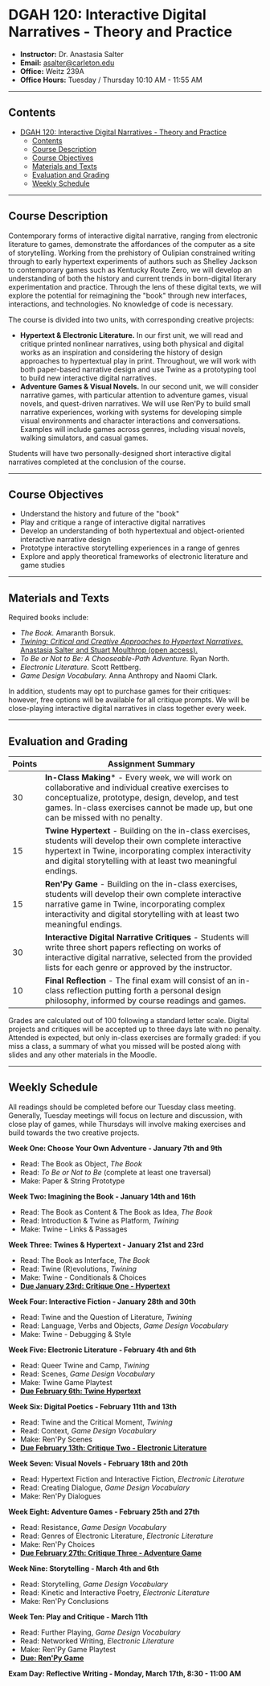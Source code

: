 # DGAH 120: Interactive Digital Narratives - Theory and Practice

- **Instructor:** Dr. Anastasia Salter
- **Email:** asalter@carleton.edu
- **Office:** Weitz 239A
- **Office Hours:** Tuesday / Thursday 10:10 AM - 11:55 AM

---

## Contents

- [DGAH 120: Interactive Digital Narratives - Theory and Practice](#dgah-120-interactive-digital-narratives---theory-and-practice)
  - [Contents](#contents)
  - [Course Description](#course-description)
  - [Course Objectives](#course-objectives)
  - [Materials and Texts](#materials-and-texts)
  - [Evaluation and Grading](#evaluation-and-grading)
  - [Weekly Schedule](#weekly-schedule)
  
---

## Course Description

Contemporary forms of interactive digital narrative, ranging from electronic literature to games, demonstrate the affordances of the computer as a site of storytelling. Working from the prehistory of Oulipian constrained writing through to early hypertext experiments of authors such as Shelley Jackson to contemporary games such as Kentucky Route Zero, we will develop an understanding of both the history and current trends in born-digital literary experimentation and practice. Through the lens of these digital texts, we will explore the potential for reimagining the "book" through new interfaces, interactions, and technologies. No knowledge of code is necessary. 

The course is divided into two units, with corresponding creative projects: 

- **Hypertext & Electronic Literature.** In our first unit, we will read and critique printed nonlinear narratives, using both physical and digital works as an inspiration and considering the history of design approaches to hypertextual play in print. Throughout, we will work with both paper-based narrative design and use Twine as a prototyping tool to build new interactive digital narratives. 
- **Adventure Games & Visual Novels.** In our second unit, we will consider narrative games, with particular attention to adventure games, visual novels, and quest-driven narratives. We will use Ren'Py to build small narrative experiences, working with systems for developing simple visual environments and character interactions and conversations. Examples will include games across genres, including visual novels, walking simulators, and casual games.

Students will have two personally-designed short interactive digital narratives completed at the conclusion of the course.

---

## Course Objectives

- Understand the history and future of the "book"
- Play and critique a range of interactive digital narratives
- Develop an understanding of both hypertextual and object-oriented interactive narrative design 
- Prototype interactive storytelling experiences in a range of genres
- Explore and apply theoretical frameworks of electronic literature and game studies

---

## Materials and Texts

Required books include:

- *The Book.* Amaranth Borsuk.
- [*Twining: Critical and Creative Approaches to Hypertext Narratives.* Anastasia Salter and Stuart Moulthrop (open access).](https://www.fulcrum.org/concern/monographs/ms35tb924)
- *To Be or Not to Be: A Chooseable-Path Adventure.* Ryan North.
- *Electronic Literature.* Scott Rettberg.
- *Game Design Vocabulary.* Anna Anthropy and Naomi Clark. 

In addition, students may opt to purchase games for their critiques: however, free options will be available for all critique prompts. We will be close-playing interactive digital narratives in class together every week.

---

## Evaluation and Grading

| Points  | Assignment Summary |
|---|---|
| 30 | **In-Class Making*** - Every week, we will work on collaborative and individual creative exercises to conceptualize, prototype, design, develop, and test games. In-class exercises cannot be made up, but one can be missed with no penalty. |
| 15 | **Twine Hypertext** - Building on the in-class exercises, students will develop their own complete interactive hypertext in Twine, incorporating complex interactivity and digital storytelling with at least two meaningful endings. |
| 15 | **Ren'Py Game** - Building on the in-class exercises, students will develop their own complete interactive narrative game in Twine, incorporating complex interactivity and digital storytelling with at least two meaningful endings. |
| 30 |  **Interactive Digital Narrative Critiques** - Students will write three short papers reflecting on works of interactive digital narrative, selected from the provided lists for each genre or approved by the instructor. |
| 10 |  **Final Reflection** - The final exam will consist of an in-class reflection putting forth a personal design philosophy, informed by course readings and games. |

Grades are calculated out of 100 following a standard letter scale. Digital projects and critiques will be accepted up to three days late with no penalty. Attended is expected, but only in-class exercises are formally graded: if you miss a class, a summary of what you missed will be posted along with slides and any other materials in the Moodle.

---

## Weekly Schedule

All readings should be completed before our Tuesday class meeting. Generally, Tuesday meetings will focus on lecture and discussion, with close play of games, while Thursdays will involve making exercises and build towards the two creative projects.

**Week One: Choose Your Own Adventure - January 7th and 9th** 

- Read: The Book as Object, *The Book*
- Read: *To Be or Not to Be* (complete at least one traversal) 
- Make: Paper & String Prototype

**Week Two: Imagining the Book - January 14th and 16th** 

- Read: The Book as Content & The Book as Idea, *The Book*
- Read: Introduction & Twine as Platform, *Twining*
- Make: Twine - Links & Passages

**Week Three: Twines & Hypertext - January 21st and 23rd**

- Read: The Book as Interface, *The Book*
- Read: Twine (R)evolutions, *Twining*
- Make: Twine - Conditionals & Choices
- **[Due January 23rd: Critique One - Hypertext](critiqueone.md)**

**Week Four: Interactive Fiction - January 28th and 30th**

- Read: Twine and the Question of Literature, *Twining*
- Read: Language, Verbs and Objects, *Game Design Vocabulary*
- Make: Twine - Debugging & Style

**Week Five: Electronic Literature - February 4th and 6th**

- Read: Queer Twine and Camp, *Twining*
- Read: Scenes, *Game Design Vocabulary*
- Make: Twine Game Playtest
- **[Due February 6th: Twine Hypertext](twine.md)**

**Week Six: Digital Poetics - February 11th and 13th**

- Read: Twine and the Critical Moment, *Twining*
- Read: Context, *Game Design Vocabulary*
- Make: Ren'Py Scenes
- **[Due February 13th: Critique Two - Electronic Literature](critiquetwo.md)**

**Week Seven: Visual Novels - February 18th and 20th**

- Read: Hypertext Fiction and Interactive Fiction, *Electronic Literature*
- Read: Creating Dialogue, *Game Design Vocabulary*
- Make: Ren'Py Dialogues

**Week Eight: Adventure Games - February 25th and 27th**

- Read: Resistance, *Game Design Vocabulary* 
- Read: Genres of Electronic Literature, *Electronic Literature*
- Make: Ren'Py Choices
- **[Due February 27th: Critique Three - Adventure Game](critiquethree.md)**

**Week Nine: Storytelling - March 4th and 6th**

- Read: Storytelling, *Game Design Vocabulary*
- Read: Kinetic and Interactive Poetry, *Electronic Literature*
- Make: Ren'Py Conclusions

**Week Ten: Play and Critique - March 11th**
- Read: Further Playing, *Game Design Vocabulary*
- Read: Networked Writing, *Electronic Literature*
- Make: Ren'Py Game Playtest
- **[Due: Ren'Py Game](renpy.md)**

**Exam Day: Reflective Writing - Monday, March 17th, 8:30 - 11:00 AM**